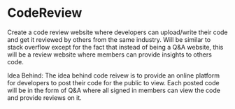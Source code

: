 CodeReview
==========

Create a code review website where developers can upload/write their code and get it reviewed by others from the same industry. Will be similar to stack overflow except for the fact that instead of being a Q&amp;A website, this will be a review website where members can provide insights to others code. 

Idea Behind:
The idea behind code reivew is to provide an online platform for developers to post their code for the public to view. Each posted code will be in the form of Q&A where all signed in members can view the code and provide reviews on it. 
